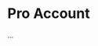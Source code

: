 # Pro Account

<script src='/script/pricing.js' type='module'></script>

<div id='upgrade-container'>
  <p>...</p>
</div>
